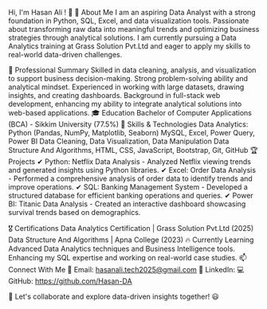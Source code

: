 Hi, I'm  Hasan Ali ! 👋
🚀 About Me
I am an aspiring Data Analyst with a strong foundation in Python, SQL, Excel, and data visualization tools. Passionate about transforming raw data into meaningful trends and optimizing business strategies through analytical solutions. I am currently pursuing a Data Analytics training at Grass Solution Pvt.Ltd  and eager to apply my skills to real-world data-driven challenges.

💼 Professional Summary
Skilled in data cleaning, analysis, and visualization to support business decision-making.
Strong problem-solving ability and analytical mindset.
Experienced in working with large datasets, drawing insights, and creating dashboards.
Background in full-stack web development, enhancing my ability to integrate analytical solutions into web-based applications.
🎓 Education
Bachelor of Computer Applications (BCA) - Sikkim University (77.5%)
🔧 Skills & Technologies
Data Analytics:
Python (Pandas, NumPy, Matplotlib, Seaborn)
MySQL, Excel, Power Query, Power BI
Data Cleaning, Data Visualization, Data Manipulation
Data Structure And Algorithms,
HTML, CSS, JavaScript, Bootstrap, 
Git, GitHub
🏆 Projects
✔ Python: Netflix Data Analysis - Analyzed Netflix viewing trends and generated insights using Python libraries.
✔ Excel: Order Data Analysis - Performed a comprehensive analysis of order data to identify trends and improve operations.
✔ SQL: Banking Management System - Developed a structured database for efficient banking operations and queries.
✔ Power BI: Titanic Data Analysis - Created an interactive dashboard showcasing survival trends based on demographics.

🎖 Certifications
Data Analytics Certification | Grass Solution Pvt.Ltd (2025)
Data Structure And Algorithms | Apna College (2023)
🔥 Currently Learning
Advanced Data Analytics techniques and Business Intelligence tools.
Enhancing my SQL expertise and working on real-world case studies.
📫 Connect With Me
📧 Email: hasanali.tech2025@gmail.com
🔗 LinkedIn: 
💻 GitHub: https://github.com/Hasan-DA

🚀 Let's collaborate and explore data-driven insights together! 😃
